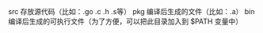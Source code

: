 <!--
 * @Author: matiastang
 * @Date: 2022-04-13 11:18:37
 * @LastEditors: matiastang
 * @LastEditTime: 2022-04-13 11:18:38
 * @FilePath: /matias-Golang/md/目录.md
 * @Description: 目录
-->
src 存放源代码（比如：.go .c .h .s等）
pkg 编译后生成的文件（比如：.a）
bin 编译后生成的可执行文件（为了方便，可以把此目录加入到 $PATH 变量中）